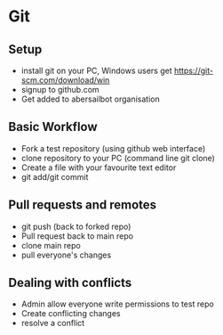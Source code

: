 # Git

## Setup
* install git on your PC, Windows users get https://git-scm.com/download/win
* signup to github.com
* Get added to abersailbot organisation

## Basic Workflow
* Fork a test repository (using github web interface)
* clone repository to your PC (command line git clone)
* Create a file with your favourite text editor
* git add/git commit

## Pull requests and remotes
* git push (back to forked repo)
* Pull request back to main repo
* clone main repo
* pull everyone's changes

## Dealing with conflicts
* Admin allow everyone write permissions to test repo
* Create conflicting changes
* resolve a conflict

